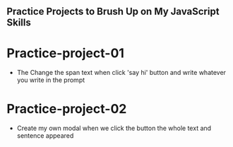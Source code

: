 ## Practice Projects to Brush Up on My JavaScript Skills

# Practice-project-01
- The Change the span text when click 'say hi' button and write whatever you write in the prompt

# Practice-project-02
- Create my own modal when we click the button the whole text and sentence appeared